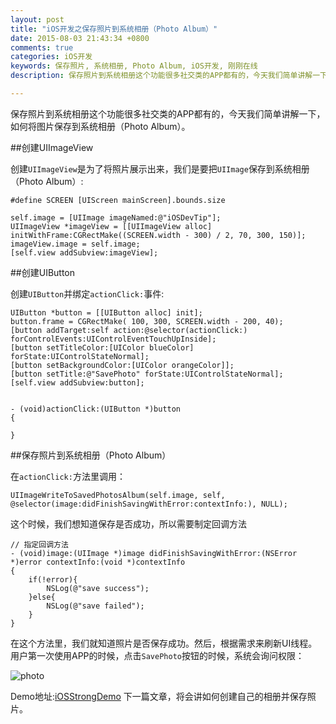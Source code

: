```yaml
---
layout: post
title: "iOS开发之保存照片到系统相册（Photo Album）"
date: 2015-08-03 21:43:34 +0800
comments: true
categories: iOS开发
keywords: 保存照片, 系统相册, Photo Album, iOS开发, 刚刚在线
description: 保存照片到系统相册这个功能很多社交类的APP都有的，今天我们简单讲解一下，如何将图片保存到系统相册（Photo Album）。

---
```



保存照片到系统相册这个功能很多社交类的APP都有的，今天我们简单讲解一下，如何将图片保存到系统相册（Photo Album）。

##创建UIImageView

创建`UIImageView`是为了将照片展示出来，我们是要把`UIImage`保存到系统相册（Photo Album）:

	#define SCREEN [UIScreen mainScreen].bounds.size

	self.image = [UIImage imageNamed:@"iOSDevTip"];
    UIImageView *imageView = [[UIImageView alloc] initWithFrame:CGRectMake((SCREEN.width - 300) / 2, 70, 300, 150)];
    imageView.image = self.image;
    [self.view addSubview:imageView];
    
<!--more-->

##创建UIButton

创建`UIButton`并绑定`actionClick:`事件:

 	UIButton *button = [[UIButton alloc] init];
    button.frame = CGRectMake( 100, 300, SCREEN.width - 200, 40);
    [button addTarget:self action:@selector(actionClick:) forControlEvents:UIControlEventTouchUpInside];
    [button setTitleColor:[UIColor blueColor] forState:UIControlStateNormal];
    [button setBackgroundColor:[UIColor orangeColor]];
    [button setTitle:@"SavePhoto" forState:UIControlStateNormal];
    [self.view addSubview:button];
    
    
    - (void)actionClick:(UIButton *)button
	{
		
	}
    
##保存照片到系统相册（Photo Album）

在`actionClick:`方法里调用：

	UIImageWriteToSavedPhotosAlbum(self.image, self, @selector(image:didFinishSavingWithError:contextInfo:), NULL);
   
这个时候，我们想知道保存是否成功，所以需要制定回调方法   
    
	// 指定回调方法
	- (void)image:(UIImage *)image didFinishSavingWithError:(NSError *)error contextInfo:(void *)contextInfo
	{
	    if(!error){
	        NSLog(@"save success");
	    }else{
	        NSLog(@"save failed");
	    }
	}

在这个方法里，我们就知道照片是否保存成功。然后，根据需求来刷新UI线程。用户第一次使用APP的时候，点击`SavePhoto`按钮的时候，系统会询问权限：

![photo](http://7xkkk9.com1.z0.glb.clouddn.com/46869740F32868C1F9769ED5FED1C7D0.png)

Demo地址:[iOSStrongDemo](https://github.com/worldligang/iOSStrongDemo) 下一篇文章，将会讲如何创建自己的相册并保存照片。
	
